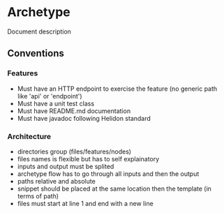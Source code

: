 # Archetype

Document description

## Conventions

### Features

- Must have an HTTP endpoint to exercise the feature (no generic path like 'api' or 'endpoint')
- Must have a unit test class
- Must have README.md documentation
- Must have javadoc following Helidon standard

### Architecture

- directories group (files/features/nodes)
- files names is flexible but has to self explainatory
- inputs and output must be splited
- archetype flow has to go through all inputs and then the output
- paths relative and absolute
- snippet should be placed at the same location then the template (in terms of path)
- files must start at line 1 and end with a new line
